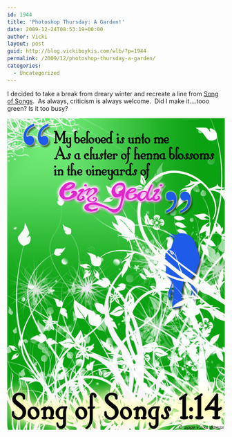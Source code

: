 ```yaml
---
id: 1944
title: 'Photoshop Thursday: A Garden!'
date: 2009-12-24T08:53:19+00:00
author: Vicki
layout: post
guid: http://blog.vickiboykis.com/wlb/?p=1944
permalink: /2009/12/photoshop-thursday-a-garden/
categories:
  - Uncategorized
---
```

I decided to take a break from dreary winter and recreate a line from [Song of Songs](http://en.wikipedia.org/wiki/Song_of_Songs).  As always, criticism is always welcome.  Did I make it&#8230;.tooo green? Is it too busy?

[<img class="aligncenter size-full wp-image-1925" title="Song of Songs_v2" src="https://raw.githubusercontent.com/veekaybee/wlb/gh-pages/assets/images/2009/12/Song-of-Songs_v2.jpg" alt="Song of Songs_v2" width="504" height="720" />](https://raw.githubusercontent.com/veekaybee/wlb/gh-pages/assets/images/2009/12/Song-of-Songs_v2.jpg)